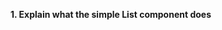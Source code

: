 **1. Explain what the simple List component does**

```Simple list component accepts various props and renders a list item on the page and background color of list item is determined by is Selected prop. If item is selected  then background color of item is green else background color is red by default.
```


